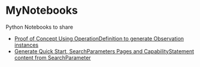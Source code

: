 # MyNotebooks
Python Notebooks to share

- [Proof of Concept Using OperationDefinition to generate Observation instances](OD/obsdef.ipynb)
- [Generate Quick Start, SearchParameters Pages and CapabilityStatement content from SearchParameter]()
